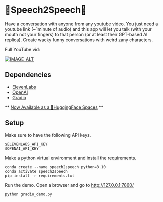 # 🦜Speech2Speech🦜

Have a conversation with anyone from any youtube video. You just need a youtube link (~1minute of audio) and this app will let you talk (with your mouth not your fingers) to that person (or at least their GPT-based AI replica). Create wacky funny conversations with weird zany characters.

Full YouTube vid:

[![IMAGE_ALT](https://img.youtube.com/vi/Kvjd-V8zLtM/0.jpg)](https://www.youtube.com/live/Kvjd-V8zLtM)

## Dependencies

- [ElevenLabs](https://elevenlabs.com/)
- [OpenAI](https://openai.com/)
- [Gradio](https://gradio.app/)

** [Now Available as a 🤗HuggingFace Spaces](https://huggingface.co/spaces/hu-po/speech2speech) **

## Setup

Make sure to have the following API keys.

```
$ELEVENLABS_API_KEY
$OPENAI_API_KEY
```

Make a python virtual environment and install the requirements.

```
conda create --name speech2speech python=3.10
conda activate speech2speech
pip install -r requirements.txt
```

Run the demo. Open a browser and go to http://127.0.0.1:7860/

```
python gradio_demo.py
```
